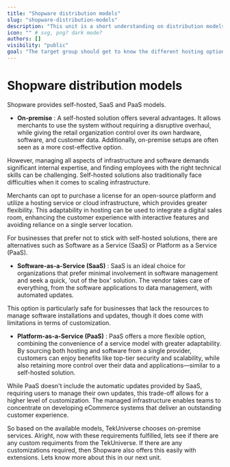 ```yaml
---
title: "Shopware distribution models"
slug: "shopware-distribution-models"
description: "This unit is a short understanding on distribution models and its purpose."
icon: "" # svg, png? dark mode?
authors: []
visibility: "public"
goal: "The target group should get to know the different hosting options and thus understand the versatility of Shopware"
---
```


# Shopware distribution models

Shopware provides self-hosted, SaaS and PaaS models.

- **On-premise** : A self-hosted solution offers several advantages. It allows merchants to use the system without requiring a disruptive overhaul, while giving the retail organization control over its own hardware, software, and customer data. Additionally, on-premise setups are often seen as a more cost-effective option. 

However, managing all aspects of infrastructure and software demands significant internal expertise, and finding employees with the right technical skills can be challenging. Self-hosted solutions also traditionally face difficulties when it comes to scaling infrastructure.

Merchants can opt to purchase a license for an open-source platform and utilize a hosting service or cloud infrastructure, which provides greater flexibility. This adaptability in hosting can be used to integrate a digital sales room, enhancing the customer experience with interactive features and avoiding reliance on a single server location.

For businesses that prefer not to stick with self-hosted solutions, there are alternatives such as Software as a Service (SaaS) or Platform as a Service (PaaS).

- **Software-as-a-Service (SaaS)** : SaaS is an ideal choice for organizations that prefer minimal involvement in software management and seek a quick, 'out of the box' solution. The vendor takes care of everything, from the software applications to data management, with automated updates.

This option is particularly safe for businesses that lack the resources to manage software installations and updates, though it does come with limitations in terms of customization.

- **Platform-as-a-Service (PaaS)** : PaaS offers a more flexible option, combining the convenience of a service model with greater adaptability. By sourcing both hosting and software from a single provider, customers can enjoy benefits like top-tier security and scalability, while also retaining more control over their data and applications—similar to a self-hosted solution.

While PaaS doesn't include the automatic updates provided by SaaS, requiring users to manage their own updates, this trade-off allows for a higher level of customization. The managed infrastructure enables teams to concentrate on developing eCommerce systems that deliver an outstanding customer experience.

So based on the available models, TekUniverse chooses on-premise services. Alright, now with these requirements fulfilled, lets see if there are any custom requiments from the TekUniverse. If there are any customizations required, then Shopware also offers this easily with extensions. Lets know more about this in our next unit.